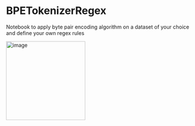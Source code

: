 # BPETokenizerRegex

Notebook to apply byte pair encoding algorithm on a dataset of your choice and define your own regex rules

<img width="216" alt="image" src="https://github.com/ibrahim737701/BPETokenizerRegex/assets/51760306/4ff21204-2237-4e8c-9137-e19c4d8f87a5">
